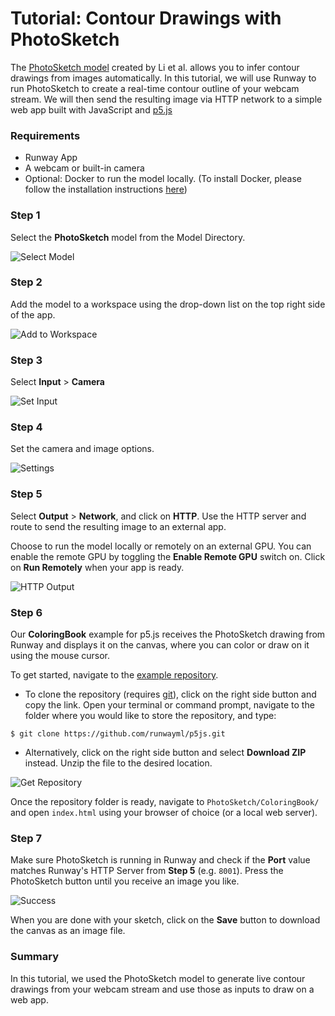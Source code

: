 # Tutorial: Contour Drawings with PhotoSketch

The [PhotoSketch model](https://arxiv.org/pdf/1901.00542.pdf) created by Li et al. allows you to infer contour drawings from images automatically.
In this tutorial, we will use Runway to run PhotoSketch to create a real-time contour outline of your webcam stream. We will then send the resulting image via HTTP network to a simple web app built with JavaScript and [p5.js](http://p5js.org/)

### Requirements
* Runway App
* A webcam or built-in camera
* Optional: Docker to run the model locally. (To install Docker, please follow the installation instructions [here](https://docs.runwayapp.ai/#/getting-started/docker))

### Step 1

Select the **PhotoSketch** model from the Model Directory.

![Select Model](assets/images/tutorials/tutorial_photosketch/01_select_model.png)

### Step 2

Add the model to a workspace using the drop-down list on the top right
side of the app.

![Add to Workspace](assets/images/tutorials/tutorial_photosketch/02_add_to_workspace.png)

### Step 3

Select **Input** > **Camera**

![Set Input](assets/images/tutorials/tutorial_photosketch/03_set_input.png)

### Step 4

Set the camera and image options.

![Settings](images/tutorials/tutorial_photosketch/04_settings.png)

### Step 5

Select **Output** > **Network**, and click on **HTTP**.
Use the HTTP server and route to send the resulting image to an external app.

Choose to run the model locally or remotely on an external GPU. You
can enable the remote GPU by toggling the **Enable Remote GPU**
switch on. Click on **Run Remotely** when your app is ready.

![HTTP Output](images/tutorials/tutorial_photosketch/05_http.png)

### Step 6

Our **ColoringBook** example for p5.js receives the PhotoSketch drawing from Runway and displays it on the canvas, where you can color or draw on it using the mouse cursor.

To get started, navigate to the [example repository](https://github.com/runwayml/p5js).

* To clone the repository (requires [git](https://git-scm.com/)), click on the right side button and copy the link. Open your terminal or command prompt, navigate to the folder where you would like to store the repository, and type:

```
$ git clone https://github.com/runwayml/p5js.git
```

* Alternatively, click on the right side button and select **Download ZIP** instead. Unzip the file to the desired location.

![Get Repository](assets/images/tutorials/tutorial_photosketch/06_repository.png)

Once the repository folder is ready, navigate to `PhotoSketch/ColoringBook/` and open `index.html` using your browser of choice (or a local web server).

### Step 7

Make sure PhotoSketch is running in Runway and check if the **Port** value matches Runway's HTTP Server from **Step 5** (e.g. `8001`). Press the PhotoSketch button until you receive an image you like.

![Success](assets/images/tutorials/tutorial_photosketch/07_success.png)

When you are done with your sketch, click on the
**Save** button to download the canvas as an image file.

### Summary

In this tutorial, we used the PhotoSketch model to generate live contour drawings from your webcam stream and use those as inputs to draw on a web app.
